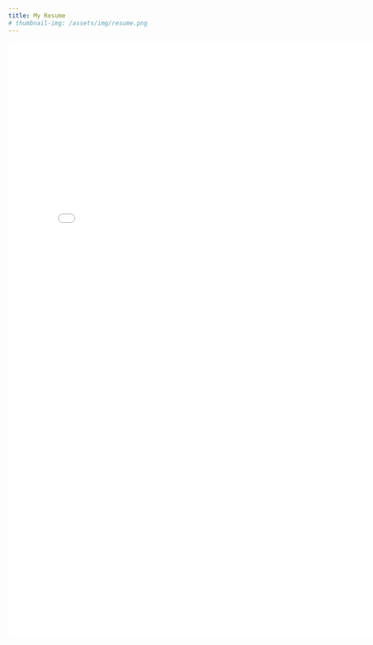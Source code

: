 ```yaml
---
title: My Resume
# thumbnail-img: /assets/img/resume.png
---
```

<embed src="/assets/pdf/resume-nachinchon.pdf" type="application/pdf" width="800px" height="1200px" />
